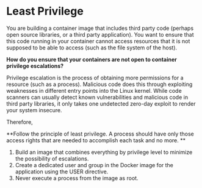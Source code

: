 # Least Privilege

You are building a container image that includes third party code (perhaps open source libraries, or a third party application).  You want to ensure that this code running in your container cannot access resources that it is not supposed to be able to access (such as the file system of the host).

**How do you ensure that your containers are not open to container privilege escalations?**

Privilege escalation is the process of obtaining more permissions for a resource (such as a process).  Malicious code does this through exploiting weaknesses in different entry points into the Linux kernel.  While code scanners can usually detect known vulnerabilities and malicious code in third party libraries, it only takes one undetected zero-day exploit to render your system insecure.

Therefore,

**Follow the principle of least privilege.  A process should have only those access rights that are needed to accomplish each task and no more. **

1. Build an image that combines everything by privilege level to minimize the possibility of escalations.  
2. Create a dedicated user and group in the Docker image for the application using the USER directive.  
3. Never execute a process from the image as root.
